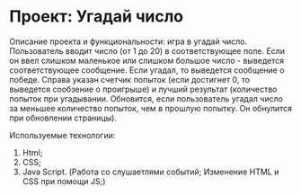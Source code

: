 # Проект: Угадай число

Описание проекта и функциональности: игра в угадай число. Пользователь вводит число (от 1 до 20) в соответствующее поле. Если он ввел слишком маленькое или слишком большое число - выведется соответствующее сообщение. Если угадал, то выведется сообщение о победе. Справа указан счетчик попыток (если достигнет 0, то выведется сообзение о проигрыше) и лучший результат (количество попыток при угадывании. Обновится, если пользователь угадал число за меньшее количество попыток, чем в прошлую попытку. Он обнулится при обновлении страницы).

Используемые технологии: 
1. Html;
2. CSS;
3. Java Script. (Работа со слушаетлями событий; Изменение HTML и CSS при помощи JS;)


